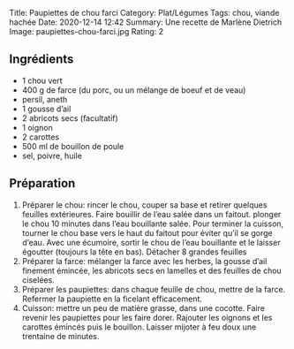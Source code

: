 Title: Paupiettes de chou farci
Category: Plat/Légumes
Tags: chou, viande hachée
Date:  2020-12-14 12:42
Summary: Une recette de Marlène Dietrich
Image: paupiettes-chou-farci.jpg
Rating: 2

## Ingrédients
- 1 chou vert
- 400 g de farce (du porc, ou un mélange de boeuf et de veau)
- persil, aneth
- 1 gousse d’ail
- 2 abricots secs (facultatif)
- 1 oignon
- 2 carottes
- 500 ml de bouillon de poule
- sel, poivre, huile

## Préparation
1. Préparer le chou: rincer le chou, couper sa base et retirer quelques feuilles extérieures. Faire bouillir de l’eau salée dans un faitout. plonger le chou 10 minutes dans l’eau bouillante salée. Pour terminer la cuisson, tourner le chou base vers le haut du faitout pour éviter qu’il se gorge d’eau. Avec une écumoire, sortir le chou de l’eau bouillante et le laisser égoutter (toujours la tête en bas). Détacher 8 grandes feuilles
2. Préparer la farce: mélanger la farce avec les herbes, la gousse d’ail finement émincée, les abricots secs en lamelles et des feuilles de chou ciselées.
3. Préparer les paupiettes: dans chaque feuille de chou, mettre de la farce. Refermer la paupiette en la ficelant efficacement.
4. Cuisson: mettre un peu de matière grasse, dans une cocotte. Faire revenir les paupiettes pour les faire dorer. Rajouter les oignons et les carottes émincés puis le bouillon. Laisser mijoter à feu doux une trentaine de minutes.
